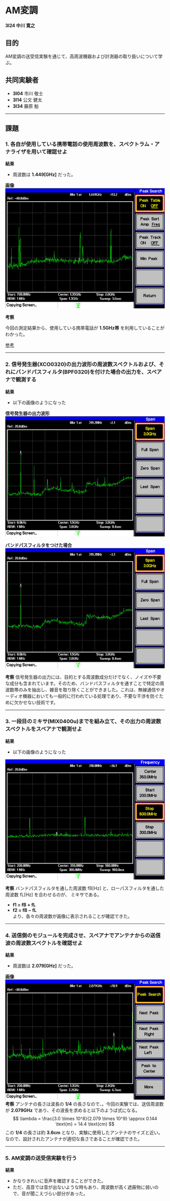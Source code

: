 <script type="text/javascript" async src="https://cdnjs.cloudflare.com/ajax/libs/mathjax/3.2.2/es5/tex-mml-chtml.min.js">
</script>
<script type="text/x-mathjax-config">
 MathJax.Hub.Config({
 tex2jax: {
 inlineMath: [['$', '$'] ],
 displayMath: [ ['$$','$$'], ["\\[","\\]"] ]
 }
 });
</script>


# AM変調
**3I24 中川 寛之**

## 目的
AM変調の送受信実験を通じて、高周波機器および計測器の取り扱いについて学ぶ。

## 共同実験者
- **3I04** 市川 敬士
- **3I14** 公文 健太
- **3I34** 藤原 魁

---

## 課題

### 1. 各自が使用している携帯電話の使用周波数を、スペクトラム・アナライザを用いて確認せよ

**結果**
- 周波数は **1.449[GHz]** だった。

**画像**
![alt text](4-1.jpeg)

**考察**  

今回の測定結果から、使用している携帯電話が **1.5GHz帯** を利用していることがわかった。

[参考](https://www.au.com/content/dam/au-com/mobile/product/smartphone/fcg01/pdf/fcg01_syuuhasu.pdf)  

---

### 2. 信号発生器(XCO0320)の出力波形の周波数スペクトルおよび、それにバンドパスフィルタ(BPF0320)を付けた場合の出力を、スペアナで観測する

**結果**
- 以下の画像のようになった

**信号発生器の出力波形**
![alt text](4-2-1.jpeg)

**バンドパスフィルタをつけた場合**
![alt text](4-2-2.jpeg)

**考察**
信号発生器の出力には、目的とする周波数成分だけでなく、ノイズや不要な成分も含まれています。そのため、バンドパスフィルタを通すことで特定の周波数帯のみを抽出し、雑音を取り除くことができました。これは、無線通信やオーディオ機器においても一般的に行われている処理であり、不要な干渉を防ぐために欠かせない技術です。

---

### 3. 一段目のミキサ(MIX0400u)までを組み立て、その出力の周波数スペクトルをスペアナで観測せよ

**結果**
- 以下の画像のようになった

![alt text](4-3.jpeg)

**考察**
バンドパスフィルタを通した周波数 fB[Hz] と、ローパスフィルタを通した周波数 fL[Hz] を合わせるのが、
ミキサである。
  - **f1 = fB + fL**
  - **f2 = fB − fL**  
より、各々の周波数が画像に表⽰されることが確認できた。


---

### 4. 送信側のモジュールを完成させ、スペアナでアンテナからの送信波の周波数スペクトルを確認せよ

**結果**
- 周波数は **2.079[GHz]** だった。

**画像**
![alt text](4-4.jpeg)
**考察**
アンテナの長さは波長の **1/4** の長さなので、。今回の実験では、送信周波数が **2.079GHz** であり、その波長を求めると以下のようば式になる。
$$
  \lambda = \frac{3.0 \times 10^8}{2.079 \times 10^9} \approx 0.144 \text{m} = 14.4 \text{cm}
$$
この **1/4** の長さは約 **3.6cm** となり、実験に使用したアンテナのサイズと近い。なので、設計されたアンテナが適切な長さであることが確認できた。

---

### 5. AM変調の送受信実験を行う

**結果**
- かなりきれいに音声を確認することができた。
- ただ、高音では音が出ないような時もあり、周波数が高く遮蔽物に弱いので、音が聞こえづらい部分があった。